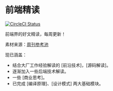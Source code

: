 # 前端精读

<a href="https://travis-ci.org/ascoders/weekly">
  <img src="https://travis-ci.org/ascoders/weekly.svg?branch=v2" alt="CircleCI Status">
</a>

前端界的好文精读，每周更新！

素材来源：[周刊参考池](https://github.com/ascoders/weekly/issues/2)

现已涵盖：

- 结合大厂工作经验解读的 [前沿技术]，[源码解读]。
- 逐渐加入一些后端技术解读。
- 一些 [商业思考]。
- 已完成 [编译原理]、[设计模式] 两大基础模块。

